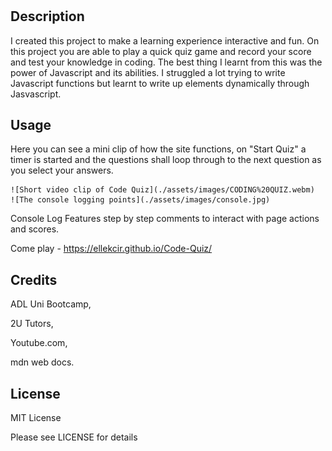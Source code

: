 # <Ultimate Coding Quiz>

## Description

I created this project to make a learning experience interactive and fun. On this project you are able to play a quick quiz game and record your score and test your knowledge in coding. The best thing I learnt from this was the power of Javascript and its abilities. I struggled a lot trying to write Javascript functions but learnt to write up elements dynamically through Jasvascript.

## Usage

Here you can see a mini clip of how the site functions, on "Start Quiz" a timer is started and the questions shall loop through to the next question as you select your answers.


    ![Short video clip of Code Quiz](./assets/images/CODING%20QUIZ.webm)
    ![The console logging points](./assets/images/console.jpg)


Console Log Features step by step comments to interact with page actions and scores.

Come play -
https://ellekcir.github.io/Code-Quiz/

## Credits

ADL Uni Bootcamp,

2U Tutors,

Youtube.com,

mdn web docs.

## License

MIT License

Please see LICENSE for details